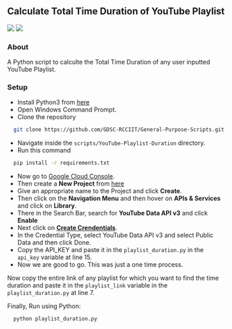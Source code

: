 ## Calculate Total Time Duration of YouTube Playlist

[![](https://img.shields.io/badge/Made_with-Python-red?style=for-the-badge&logo=python)](https://www.python.org/)
[![](https://img.shields.io/badge/Made_with-Google_Cloud%20api-blue?style=for-the-badge&logo=google-cloud)](https://console.cloud.google.com/)

### About
A Python script to calculte the Total Time Duration of any user inputted YouTube Playlist.

### Setup

* Install Python3 from [here](https://www.python.org/)
* Open Windows Command Prompt.
* Clone the repository
```bash
  git clone https://github.com/GDSC-RCCIIT/General-Purpose-Scripts.git
  ```
* Navigate inside the ```scripts/YouTube-Playlist-Duration``` directory.
* Run this command
```bash
  pip install -r requirements.txt
  ```
* Now go to [Google Cloud Console](https://console.cloud.google.com/).
* Then create a <b>New Project</b> from [here](https://console.cloud.google.com/projectcreate)
* Give an appropriate name to the Project and click <b>Create</b>.
* Then click on the <b>Navigation Menu</b> and then hover on <b>APIs & Services</b> and click on <b>Library</b>.
* There in the Search Bar, search for <b>
YouTube Data API v3</b> and click <b>Enable</b>
* Next click on <b>[Create Crendentials](https://console.cloud.google.com/apis/credentials)</b>.
* In the Credential Type, select YouTube Data API v3 and select Public Data and then click Done.
* Copy the API_KEY and paste it in the ```playlist_duration.py``` in the ```api_key``` variable at line 15.
* Now we are good to go. This was just a one time process.

Now copy the entire link of any playlist for which you want to find the time duration and paste it in the ```playlist_link``` variable in the ```playlist_duration.py``` at line 7.

Finally,
Run using Python:
```bash
  python playlist_duration.py
  ```
